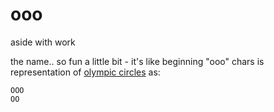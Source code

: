 # ooo
aside with work 

the name.. so fun a little bit - it's like beginning "ooo" chars is representation of [olympic circles](https://www.techtarget.com) as: 

``` 
OOO
OO
```
